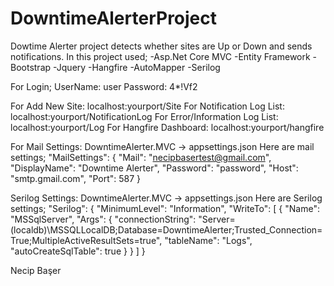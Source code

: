 # DowntimeAlerterProject
Dowtime Alerter project detects whether sites are Up or Down and sends notifications.
In this project used;
-Asp.Net Core MVC
-Entity Framework
-Bootstrap
-Jquery
-Hangfire
-AutoMapper
-Serilog


For Login;
UserName: user
Password: 4*!Vf2

For Add New Site: localhost:yourport/Site
For Notification Log List: localhost:yourport/NotificationLog
For Error/Information Log List: localhost:yourport/Log
For Hangfire Dashboard: localhost:yourport/hangfire

For Mail Settings: DowntimeAlerter.MVC -> appsettings.json
Here are mail settings;
  "MailSettings": {
    "Mail": "necipbasertest@gmail.com",
    "DisplayName": "Downtime Alerter",
    "Password": "password",
    "Host": "smtp.gmail.com",
    "Port": 587
  }
  
Serilog Settings: DowntimeAlerter.MVC -> appsettings.json
Here are Serilog settings;
  "Serilog": {
    "MinimumLevel": "Information",
    "WriteTo": [
      {
        "Name": "MSSqlServer",
        "Args": {
          "connectionString": "Server=(localdb)\\MSSQLLocalDB;Database=DowntimeAlerter;Trusted_Connection=True;MultipleActiveResultSets=true",
          "tableName": "Logs",
          "autoCreateSqlTable": true
        }
      }
    ]
  }
  
Necip Başer
